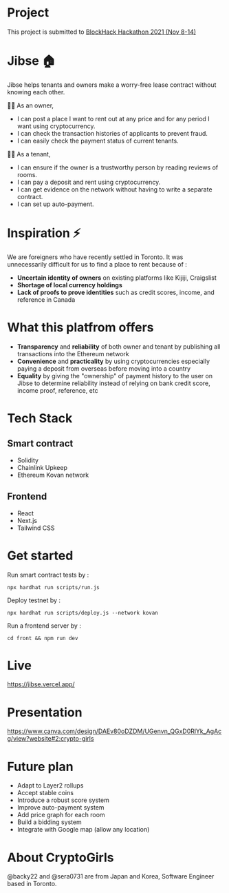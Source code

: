 # Project
This project is submitted to [BlockHack Hackathon 2021 (Nov 8-14)](https://blockhack-hackathon.devpost.com/)

# Jibse 🏠
Jibse helps tenants and owners make a worry-free lease contract without knowing each other.  
  
🙋‍♀️ As an owner,  
- I can post a place I want to rent out at any price and for any period I want using cryptocurrency.
- I can check the transaction histories of applicants to prevent fraud.
- I can easily check the payment status of current tenants.
  
🙋‍♂️ As a tenant,  
- I can ensure if the owner is a trustworthy person by reading reviews of rooms.
- I can pay a deposit and rent using cryptocurrency.
- I can get evidence on the network without having to write a separate contract.
- I can set up auto-payment.

# Inspiration ⚡️
We are foreigners who have recently settled in Toronto. It was unnecessarily difficult for us to find a place to rent because of : 
- **Uncertain identity of owners** on existing platforms like Kijiji, Craigslist
- **Shortage of local currency holdings**
- **Lack of proofs to prove identities** such as credit scores, income, and reference in Canada

# What this platfrom offers
- **Transparency** and **reliability** of both owner and tenant by publishing all transactions into the Ethereum network
- **Convenience** and **practicality** by using cryptocurrencies especially paying a deposit from overseas before moving into a country
- **Equality** by giving the "ownership" of payment history to the user on Jibse to determine reliability instead of relying on bank credit score, income proof, reference, etc

# Tech Stack
## Smart contract
- Solidity
- Chainlink Upkeep
- Ethereum Kovan network

## Frontend
- React
- Next.js
- Tailwind CSS

# Get started
Run smart contract tests by :
```
npx hardhat run scripts/run.js
```

Deploy testnet by :
```
npx hardhat run scripts/deploy.js --network kovan
```

Run a frontend server by :
```
cd front && npm run dev
```

# Live
https://jibse.vercel.app/

# Presentation
https://www.canva.com/design/DAEv80oDZDM/UGenvn_QGxD0RlYk_AgAcg/view?website#2:crypto-girls

# Future plan
- Adapt to Layer2 rollups
- Accept stable coins
- Introduce a robust score system
- Improve auto-payment system
- Add price graph for each room
- Build a bidding system
- Integrate with Google map (allow any location)

# About CryptoGirls
@backy22 and @sera0731 are from Japan and Korea, Software Engineer based in Toronto.

